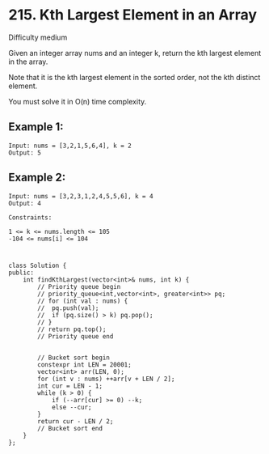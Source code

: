 # 215. Kth Largest Element in an Array
Difficulty medium

Given an integer array nums and an integer k, return the kth largest element in the array.

Note that it is the kth largest element in the sorted order, not the kth distinct element.

You must solve it in O(n) time complexity.


## Example 1:
```
Input: nums = [3,2,1,5,6,4], k = 2
Output: 5
```


## Example 2:
```
Input: nums = [3,2,3,1,2,4,5,5,6], k = 4
Output: 4
```


```
Constraints:

1 <= k <= nums.length <= 105
-104 <= nums[i] <= 104
```


#
```
class Solution {
public:
    int findKthLargest(vector<int>& nums, int k) {
        // Priority queue begin
		// priority_queue<int,vector<int>, greater<int>> pq;
		// for (int val : nums) {
		// 	pq.push(val);
		// 	if (pq.size() > k) pq.pop();
		// }
		// return pq.top();
        // Priority queue end


        // Bucket sort begin
        constexpr int LEN = 20001;
        vector<int> arr(LEN, 0);
        for (int v : nums) ++arr[v + LEN / 2];
        int cur = LEN - 1;
        while (k > 0) {
            if (--arr[cur] >= 0) --k;
            else --cur;
        }
        return cur - LEN / 2;
        // Bucket sort end
    }
};
```
